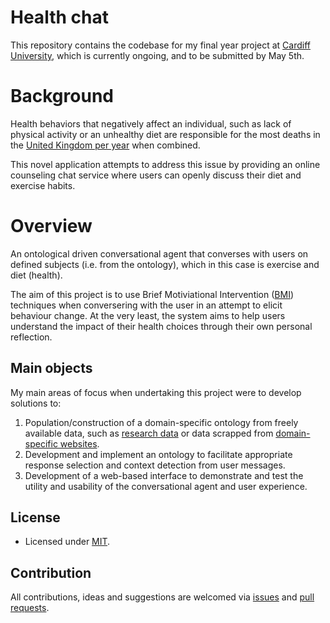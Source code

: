 # Health chat

This repository contains the codebase for my final year project at [Cardiff University](http://www.cs.cf.ac.uk/), which is currently ongoing, and to be submitted by May 5th.

# Background

Health behaviors that negatively affect an individual, such as lack of physical activity or an unhealthy diet are responsible for the most deaths in the [United Kingdom per year](http://www.ons.gov.uk/ons/rel/vsob1/mortality-statistics--deaths-registered-in-england-and-wales--series-dr-/2013/index.html) when combined.

This novel application attempts to address this issue by providing an online counseling chat service where users can openly discuss their diet and exercise habits.

# Overview

An ontological driven conversational agent that converses with users on defined subjects (i.e. from the ontology), which in this case is exercise and diet (health).

The aim of this project is to use Brief Motiviational Intervention ([BMI](http://journals.lww.com/jtrauma/Fulltext/2005/09001/Brief_Motivational_Interventions__An_Introduction.8.aspx)) techniques when conversering with the user in an attempt to elicit behaviour change. At the very least, the system aims to help users understand the impact of their health choices through their own personal reflection.

## Main objects

My main areas of focus when undertaking this project were to develop solutions to:

1. Population/construction of a domain-specific ontology from freely available data, such as [research data](https://www.todo.com) or data scrapped from [domain-specific websites](https://www.reddit.com/r/food/).
2. Development and implement an ontology to facilitate appropriate response selection and context detection from user messages.
3. Development of a web-based interface to demonstrate and test the utility and usability of the conversational agent and user experience.

## License

- Licensed under [MIT](https://github.com/jawrainey/healthchat/blob/master/LICENSE.txt).

## Contribution

All contributions, ideas and suggestions
are welcomed via [issues](https://github.com/jawrainey/healthchat/issues) and [pull requests](https://github.com/jawrainey/healthchat/pulls).